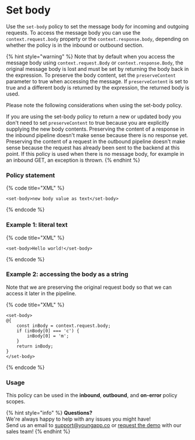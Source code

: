 # Set body

Use the `set-body` policy to set the message body for incoming and outgoing requests. To access the message body you can use the `context.request.body` property or the `context.response.body`, depending on whether the policy is in the inbound or outbound section.

{% hint style="warning" %}
Note that by default when you access the message body using `context.request.Body` or `context.response.Body`, the original message body is lost and must be set by returning the body back in the expression. To preserve the body content, set the `preserveContent` parameter to true when accessing the message. If `preserveContent` is set to true and a different body is returned by the expression, the returned body is used.

Please note the following considerations when using the set-body policy.

If you are using the set-body policy to return a new or updated body you don't need to set `preserveContent` to true because you are explicitly supplying the new body contents. Preserving the content of a response in the inbound pipeline doesn't make sense because there is no response yet. Preserving the content of a request in the outbound pipeline doesn't make sense because the request has already been sent to the backend at this point. If this policy is used when there is no message body, for example in an inbound GET, an exception is thrown.
{% endhint %}

### Policy statement

{% code title="XML" %}
```markup
<set-body>new body value as text</set-body>
```
{% endcode %}

### Example 1: l**iteral text**

{% code title="XML" %}
```markup
<set-body>Hello world!</set-body>
```
{% endcode %}

### Example 2: accessing the body as a string

Note that we are preserving the original request body so that we can access it later in the pipeline.

{% code title="XML" %}
```markup
<set-body>
@{ 
    const inBody = context.request.body; 
    if (inBody[0] === 'c') { 
        inBody[0] = 'm'; 
    } 
    return inBody; 
}
</set-body>
```
{% endcode %}

### Usage

This policy can be used in the **inbound**, **outbound**, and **on-error** policy scopes.

{% hint style="info" %}
**Questions?**   
We're always happy to help with any issues you might have!   
Send us an email to support@youngapp.co or [request the demo](https://youngapp.co/request-demo/) with our sales team!
{% endhint %}

